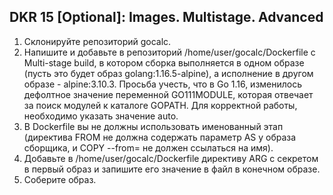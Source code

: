## DKR 15 [Optional]: Images. Multistage. Advanced

1. Склонируйте репозиторий gocalc.
2. Напишите и добавьте в репозиторий /home/user/gocalc/Dockerfile с Multi-stage build, в котором сборка выполняется в одном образе (пусть это будет образ golang:1.16.5-alpine), а исполнение в другом образе - alpine:3.10.3. Просьба учесть, что в Go 1.16, изменилось дефолтное значение переменной GO111MODULE, которая отвечает за поиск модулей к каталоге GOPATH. Для корректной работы, необходимо указать значение auto.
3. В Dockerfile вы не должны использовать именованный этап (директива FROM не должна содержать параметр AS у образа сборщика, и COPY --from= не должен ссылаться на имя).
4. Добавьте в /home/user/gocalc/Dockerfile директиву ARG с секретом в первый образ и запишите его значение в файл в конечном образе.
5. Соберите образ.
